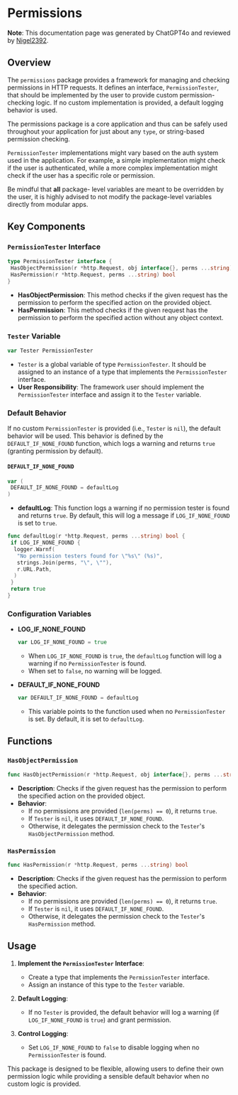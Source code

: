 # Permissions

**Note**: This documentation page was generated by ChatGPT4o and reviewed by [Nigel2392](github.com/Nigel2392).

## Overview

The `permissions` package provides a framework for managing and checking permissions in HTTP requests. It defines an interface, `PermissionTester`, that should be implemented by the user to provide custom permission-checking logic. If no custom implementation is provided, a default logging behavior is used.

The permissions package is a core application and thus can be safely used throughout your application for just about any `type`, or string-based permission checking.

`PermissionTester` implementations might vary based on the auth system used in the application. For example, a simple implementation might check if the user is authenticated, while a more complex implementation might check if the user has a specific role or permission.

Be mindful that **all** package- level variables are meant to be overridden by the user, it is highly advised to not modify the package-level variables directly from modular apps.

## Key Components

### `PermissionTester` Interface

```go
type PermissionTester interface {
 HasObjectPermission(r *http.Request, obj interface{}, perms ...string) bool
 HasPermission(r *http.Request, perms ...string) bool
}
```

- **HasObjectPermission**: This method checks if the given request has the permission to perform the specified action on the provided object.
- **HasPermission**: This method checks if the given request has the permission to perform the specified action without any object context.

### `Tester` Variable

```go
var Tester PermissionTester
```

- `Tester` is a global variable of type `PermissionTester`. It should be assigned to an instance of a type that implements the `PermissionTester` interface.
- **User Responsibility**: The framework user should implement the `PermissionTester` interface and assign it to the `Tester` variable.

### Default Behavior

If no custom `PermissionTester` is provided (i.e., `Tester` is `nil`), the default behavior will be used. This behavior is defined by the `DEFAULT_IF_NONE_FOUND` function, which logs a warning and returns `true` (granting permission by default).

#### `DEFAULT_IF_NONE_FOUND`

```go
var (
 DEFAULT_IF_NONE_FOUND = defaultLog
)
```

- **defaultLog**: This function logs a warning if no permission tester is found and returns `true`. By default, this will log a message if `LOG_IF_NONE_FOUND` is set to `true`.

```go
func defaultLog(r *http.Request, perms ...string) bool {
 if LOG_IF_NONE_FOUND {
  logger.Warnf(
   "No permission testers found for \"%s\" (%s)",
   strings.Join(perms, "\", \""),
   r.URL.Path,
  )
 }
 return true
}
```

### Configuration Variables

- **LOG_IF_NONE_FOUND**

  ```go
  var LOG_IF_NONE_FOUND = true
  ```

  - When `LOG_IF_NONE_FOUND` is `true`, the `defaultLog` function will log a warning if no `PermissionTester` is found.
  - When set to `false`, no warning will be logged.

- **DEFAULT_IF_NONE_FOUND**

  ```go
  var DEFAULT_IF_NONE_FOUND = defaultLog
  ```

  - This variable points to the function used when no `PermissionTester` is set. By default, it is set to `defaultLog`.

## Functions

### `HasObjectPermission`

```go
func HasObjectPermission(r *http.Request, obj interface{}, perms ...string) bool
```

- **Description**: Checks if the given request has the permission to perform the specified action on the provided object.
- **Behavior**:
  - If no permissions are provided (`len(perms) == 0`), it returns `true`.
  - If `Tester` is `nil`, it uses `DEFAULT_IF_NONE_FOUND`.
  - Otherwise, it delegates the permission check to the `Tester`'s `HasObjectPermission` method.

### `HasPermission`

```go
func HasPermission(r *http.Request, perms ...string) bool
```

- **Description**: Checks if the given request has the permission to perform the specified action.
- **Behavior**:
  - If no permissions are provided (`len(perms) == 0`), it returns `true`.
  - If `Tester` is `nil`, it uses `DEFAULT_IF_NONE_FOUND`.
  - Otherwise, it delegates the permission check to the `Tester`'s `HasPermission` method.

## Usage

1. **Implement the `PermissionTester` Interface**:
   - Create a type that implements the `PermissionTester` interface.
   - Assign an instance of this type to the `Tester` variable.

2. **Default Logging**:
   - If no `Tester` is provided, the default behavior will log a warning (if `LOG_IF_NONE_FOUND` is `true`) and grant permission.

3. **Control Logging**:
   - Set `LOG_IF_NONE_FOUND` to `false` to disable logging when no `PermissionTester` is found.

This package is designed to be flexible, allowing users to define their own permission logic while providing a sensible default behavior when no custom logic is provided.
